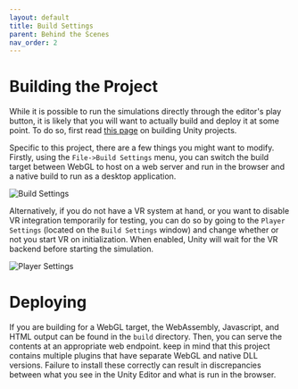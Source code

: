```yaml
---
layout: default
title: Build Settings
parent: Behind the Scenes
nav_order: 2
---
```



# Building the Project

While it is possible to run the simulations directly through the editor's play button, it is likely that you will want to actually build and deploy it at some point. To do so, first read [this page](https://docs.unity3d.com/Manual/PublishingBuilds.html) on building Unity projects. 

Specific to this project, there are a few things you might want to modify. Firstly, using the ```File->Build Settings``` menu, you can switch the build target between WebGL to host on a web server and run in the browser and a native build to run as a desktop application. 

![Build Settings]({{site.baseurl}}/assets/imgs/2022-05-13-15-59-38.png)

Alternatively, if you do not have a VR system at hand, or you want to disable VR integration temporarily for testing, you can do so by going to the `Player Settings` (located on the `Build Settings` window) and change whether or not you start VR on initialization. When enabled, Unity will wait for the VR backend before starting the simulation.

![Player Settings]({{site.baseurl}}/assets/imgs/2022-05-13-16-02-32.png)


# Deploying 

If you are building for a WebGL target, the WebAssembly, Javascript, and HTML output can be found in the `build` directory. Then, you can serve the contents at an appropriate web endpoint. keep in mind that this project contains multiple plugins that have separate WebGL and native DLL versions. Failure to install these correctly can result in discrepancies between what you see in the Unity Editor and what is run in the browser.